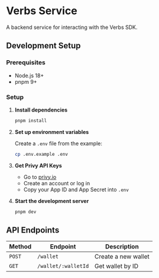 # Verbs Service

A backend service for interacting with the Verbs SDK.

## Development Setup

### Prerequisites

- Node.js 18+
- pnpm 9+

### Setup

1. **Install dependencies**

   ```bash
   pnpm install
   ```

2. **Set up environment variables**

   Create a `.env` file from the example:

   ```bash
   cp .env.example .env
   ```

3. **Get Privy API Keys**

   - Go to [privy.io](https://privy.io)
   - Create an account or log in
   - Copy your App ID and App Secret into `.env`

4. **Start the development server**
   ```bash
   pnpm dev
   ```

## API Endpoints

| Method | Endpoint            | Description         |
| ------ | ------------------- | ------------------- |
| `POST` | `/wallet`           | Create a new wallet |
| `GET`  | `/wallet/:walletId` | Get wallet by ID    |
